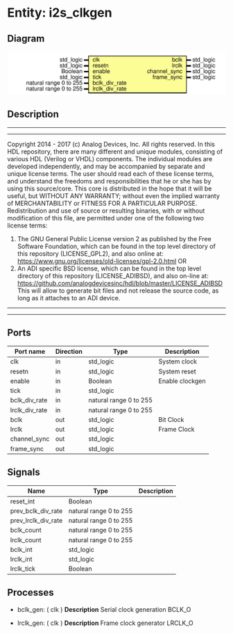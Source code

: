 # Entity: i2s_clkgen

## Diagram

![Diagram](i2s_clkgen.svg "Diagram")
## Description

***************************************************************************
***************************************************************************
Copyright 2014 - 2017 (c) Analog Devices, Inc. All rights reserved.
In this HDL repository, there are many different and unique modules, consisting
of various HDL (Verilog or VHDL) components. The individual modules are
developed independently, and may be accompanied by separate and unique license
terms.
The user should read each of these license terms, and understand the
freedoms and responsibilities that he or she has by using this source/core.
This core is distributed in the hope that it will be useful, but WITHOUT ANY
WARRANTY; without even the implied warranty of MERCHANTABILITY or FITNESS FOR
A PARTICULAR PURPOSE.
Redistribution and use of source or resulting binaries, with or without modification
of this file, are permitted under one of the following two license terms:
  1. The GNU General Public License version 2 as published by the
     Free Software Foundation, which can be found in the top level directory
     of this repository (LICENSE_GPL2), and also online at:
     <https://www.gnu.org/licenses/old-licenses/gpl-2.0.html>
OR
  2. An ADI specific BSD license, which can be found in the top level directory
     of this repository (LICENSE_ADIBSD), and also on-line at:
     https://github.com/analogdevicesinc/hdl/blob/master/LICENSE_ADIBSD
     This will allow to generate bit files and not release the source code,
     as long as it attaches to an ADI device.
***************************************************************************
***************************************************************************
## Ports

| Port name      | Direction | Type                   | Description     |
| -------------- | --------- | ---------------------- | --------------- |
| clk            | in        | std_logic              | System clock    |
| resetn         | in        | std_logic              | System reset    |
| enable         | in        | Boolean                | Enable clockgen |
| tick           | in        | std_logic              |                 |
| bclk_div_rate  | in        | natural range 0 to 255 |                 |
| lrclk_div_rate | in        | natural range 0 to 255 |                 |
| bclk           | out       | std_logic              | Bit Clock       |
| lrclk          | out       | std_logic              | Frame Clock     |
| channel_sync   | out       | std_logic              |                 |
| frame_sync     | out       | std_logic              |                 |
## Signals

| Name                | Type                   | Description |
| ------------------- | ---------------------- | ----------- |
| reset_int           | Boolean                |             |
| prev_bclk_div_rate  | natural range 0 to 255 |             |
| prev_lrclk_div_rate | natural range 0 to 255 |             |
| bclk_count          | natural range 0 to 255 |             |
| lrclk_count         | natural range 0 to 255 |             |
| bclk_int            | std_logic              |             |
| lrclk_int           | std_logic              |             |
| lrclk_tick          | Boolean                |             |
## Processes
- bclk_gen: ( clk )
**Description**
Serial clock generation BCLK_O

- lrclk_gen: ( clk )
**Description**
Frame clock generator LRCLK_O

